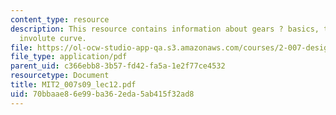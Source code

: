 ```yaml
---
content_type: resource
description: This resource contains information about gears ? basics, terminology,
  involute curve.
file: https://ol-ocw-studio-app-qa.s3.amazonaws.com/courses/2-007-design-and-manufacturing-i-spring-2009/70bbaae86e99ba362eda5ab415f32ad8_MIT2_007s09_lec12.pdf
file_type: application/pdf
parent_uid: c366ebb8-3b57-fd42-fa5a-1e2f77ce4532
resourcetype: Document
title: MIT2_007s09_lec12.pdf
uid: 70bbaae8-6e99-ba36-2eda-5ab415f32ad8
---
```

